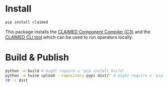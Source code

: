 # Install

```bash
pip install claimed
```

This package installs the [CLAIMED Component Compiler (C3)](https://pypi.org/project/claimed-c3/) and the [CLAIMED CLI tool](https://pypi.org/project/claimed-cli/) which can be used to run operators locally. 


# Build & Publish
```bash
python -m build # might require a 'pip install build'
python -m twine upload --repository pypi dist/* # might require a 'pip install twine'
rm -r dist
```
